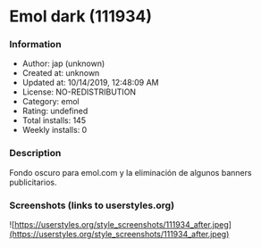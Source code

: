 # Emol dark (111934)

### Information
- Author: jap (unknown)
- Created at: unknown
- Updated at: 10/14/2019, 12:48:09 AM
- License: NO-REDISTRIBUTION
- Category: emol
- Rating: undefined
- Total installs: 145
- Weekly installs: 0


### Description
Fondo oscuro para emol.com y la eliminación de algunos banners publicitarios.


### Screenshots (links to userstyles.org)
![https://userstyles.org/style_screenshots/111934_after.jpeg](https://userstyles.org/style_screenshots/111934_after.jpeg)


